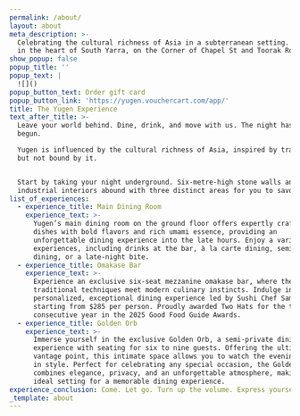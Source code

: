 ```yaml
---
permalink: /about/
layout: about
meta_description: >-
  Celebrating the cultural richness of Asia in a subterranean setting. Located
  in the heart of South Yarra, on the Corner of Chapel St and Toorak Road.
show_popup: false
popup_title: ''
popup_text: |
  ![]()
popup_button_text: Order gift card
popup_button_link: 'https://yugen.vouchercart.com/app/'
title: The Yugen Experience
text_after_title: >-
  Leave your world behind. Dine, drink, and move with us. The night has just
  begun.

  Yugen is influenced by the cultural richness of Asia, inspired by tradition,
  but not bound by it.


  Start by taking your night underground. Six-metre-high stone walls and refined
  industrial interiors abound with three distinct areas for you to savour:
list_of_experiences:
  - experience_title: Main Dining Room
    experience_text: >-
      Yugen’s main dining room on the ground floor offers expertly crafted
      dishes with bold flavors and rich umami essence, providing an
      unforgettable dining experience into the late hours. Enjoy a variety of
      experiences, including drinks at the bar, à la carte dining, semi-private
      dining, or a late-night bite.
  - experience_title: Omakase Bar
    experience_text: >-
      Experience an exclusive six-seat mezzanine omakase bar, where the finest
      traditional techniques meet modern culinary instincts. Indulge in a
      personalized, exceptional dining experience led by Sushi Chef Sam Chee,
      starting from $285 per person. Proudly awarded Two Hats for the third
      consecutive year in the 2025 Good Food Guide Awards.
  - experience_title: Golden Orb
    experience_text: >-
      Immerse yourself in the exclusive Golden Orb, a semi-private dining
      experience with seating for six to nine guests. Offering the ultimate
      vantage point, this intimate space allows you to watch the evening unfold
      in style. Perfect for celebrating any special occasion, the Golden Orb
      combines elegance, privacy, and an unforgettable atmosphere, making it the
      ideal setting for a memorable dining experience.
experience_conclusion: Come. Let go. Turn up the volume. Express yourself. See you underground.
_template: about
---
```


